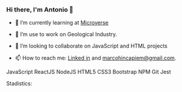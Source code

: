 ### Hi there, I'm Antonio 👋

- 🌱 I’m currently learning at [Microverse](https://github.com/microverseinc)

- 🔭 I’m use to work on Geological Industry.

- 👯 I’m looking to collaborate on JavaScript and HTML projects

- 📫 How to reach me: [Linked in](https://www.linkedin.com/in/marco-hincapi%C3%A9-7a76751a3/) and marcohincapiem@gmail.com.

JavaScript ReactJS NodeJS HTML5 CSS3 Bootstrap NPM Git Jest

Stadistics:

